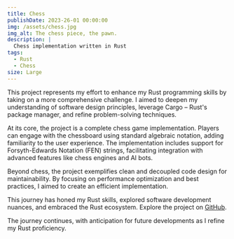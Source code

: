 ```yaml
---
title: Chess
publishDate: 2023-26-01 00:00:00
img: /assets/chess.jpg
img_alt: The chess piece, the pawn.
description: |
  Chess implementation written in Rust
tags:
  - Rust
  - Chess
size: Large
---
```


This project represents my effort to enhance my Rust programming skills by taking on a more comprehensive challenge. I aimed to deepen my understanding of software design principles, leverage Cargo – Rust's package manager, and refine problem-solving techniques.

At its core, the project is a complete chess game implementation. Players can engage with the chessboard using standard algebraic notation, adding familiarity to the user experience. The implementation includes support for Forsyth-Edwards Notation (FEN) strings, facilitating integration with advanced features like chess engines and AI bots.

Beyond chess, the project exemplifies clean and decoupled code design for maintainability. By focusing on performance optimization and best practices, I aimed to create an efficient implementation.

This journey has honed my Rust skills, explored software development nuances, and embraced the Rust ecosystem. Explore the project on [GitHub](https://github.com/Jurkyy/chess).

The journey continues, with anticipation for future developments as I refine my Rust proficiency.
